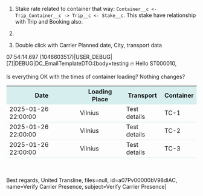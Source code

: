 
1. Stake rate related to container that way: `Container__c <- Trip_Container__c -> Trip__c <- Stake__c`. This stake have relationship with Trip and Booking also.


1. 
2. Double click with Carrier
Planned date, City, transport data


07:54:14.697 (1046603517)|USER_DEBUG|[7]|DEBUG|DC_EmailTemplateDTO:[body=testing 🔥 Hello ST000010, <br /> <br /> Is everything OK with the times of container loading? Nothing changes? <table> <tr style="background-color: #d6eeee"> <th>Date</th> <th>Loading Place</th> <th>Transport</th> <th>Container</th> </tr> <tr style="border-bottom: 1px solid #d6eeee"> <td>2025-01-26 22:00:00</td> <td>Vilnius</td> <td>Test details</td> <td>TC-1</td> </tr> <tr style="border-bottom: 1px solid #d6eeee"> <td>2025-01-26 22:00:00</td> <td>Vilnius</td> <td>Test details</td> <td>TC-2</td> </tr> <tr style="border-bottom: 1px solid #d6eeee"> <td>2025-01-26 22:00:00</td> <td>Vilnius</td> <td>Test details</td> <td>TC-3</td> </tr> </table> <br /> <br /> Best regards, United Transline, files=null, id=a07Pv00000bV98dIAC, name=Verify Carrier Presence, subject=Verify Carrier Presence]


